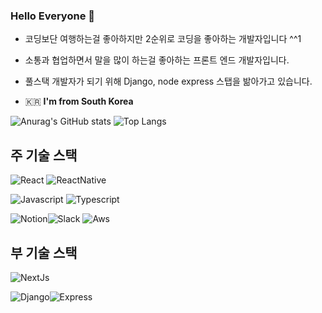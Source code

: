 ### Hello Everyone 👋   

- 코딩보단 여행하는걸 좋아하지만 2순위로 코딩을 좋아하는 개발자입니다 ^^1

- 소통과 협업하면서 말을 많이 하는걸 좋아하는 프론트 엔드 개발자입니다.

- 풀스택 개발자가 되기 위해 Django, node express 스탭을 밞아가고 있습니다.

 - 🇰🇷  **I'm from South Korea**

![Anurag's GitHub stats](https://github-readme-stats.vercel.app/api?username=100dongwoo&show_icons=true&theme=radical) ![Top Langs](https://github-readme-stats.vercel.app/api/top-langs/?username=100dongwoo&layout=compact)


## 주 기술 스택

<img alt="React" src ="https://img.shields.io/badge/React-61dafb?&style=for-the-badge&logo=react&logoColor=black"/> <img alt="ReactNative" src ="https://img.shields.io/badge/React_Native-61dafb?&style=for-the-badge&logo=react&logoColor=black"/> 

<img alt="Javascript" src ="https://img.shields.io/badge/Javascript-EFD919?&style=for-the-badge&logo=javascript&logoColor=black"/> <img alt="Typescript" src ="https://img.shields.io/badge/Typescript-3178c6?&style=for-the-badge&logo=typescript&logoColor=white"/> 

<img alt="Notion" src ="https://img.shields.io/badge/Notion-white?&style=for-the-badge&logo=notion&logoColor=black"/><img alt="Slack" src ="https://img.shields.io/badge/Slack-4a154b?&style=for-the-badge&logo=slack&logoColor=white"/> <img alt="Aws" src ="https://img.shields.io/badge/Aws-f0931e?&style=for-the-badge"/>


## 부 기술 스택 

<img alt="NextJs" src ="https://img.shields.io/badge/Nextjs-000?&style=for-the-badge"/>

<img alt="Django" src ="https://img.shields.io/badge/Django-0C3C26?&style=for-the-badge&logo=django&logoColor=white"/><img alt="Express" src ="https://img.shields.io/badge/Express-aeaeae?&style=for-the-badge&logo=express&logoColor=white"/>


<!--
<img src="https://img.shields.io/badge/HTML5-e34f26?style=flat-square&logo=HTML5&logoColor=white" /> &nbsp;
<img src="https://img.shields.io/badge/CSS3-1572B6?style=flat-square&logo=CSS&logoColor=white"/> &nbsp;
<img src="https://img.shields.io/badge/JavaScript-F7DF1E?style=flat-square&logo=JavaScript&logoColor=white"/> &nbsp;
<img src="https://img.shields.io/badge/React-61DAFB?style=flat-square&logo=React&logoColor=white"/> &nbsp;
<img src="https://img.shields.io/badge/ReactNative-blue?style=flat-square&logo=React&logoColor=white"/> &nbsp;
-->
<!--
**100dongwoo/100dongwoo** is a ✨ _special_ ✨ repository because its `README.md` (this file) appears on your GitHub profile.

Here are some ideas to get you started:

- 🔭 I’m currently working on ...
- 🌱 I’m currently learning ...
- 👯 I’m looking to collaborate on ...
- 🤔 I’m looking for help with ...
- 💬 Ask me about ...
- 📫 How to reach me: ...
- 😄 Pronouns: ...
- ⚡ Fun fact: ...
-->
